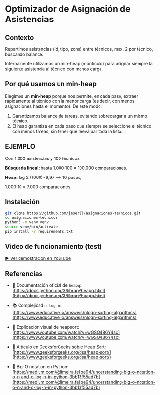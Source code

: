 # Optimizador de Asignación de Asistencias

## Contexto
Repartimos asistencias (id, tipo, zona) entre técnicos, max. 2 por técnico, buscando balance.

Internamente utilizamos un min-heap (montículo) para asignar siempre la siguiente asistencia al técnico con menos carga.


## Por qué usamos un min-heap

Elegimos un **min-heap** porque nos permite, en cada paso, extraer rápidamente al técnico con la menor carga (es decir, con menos asignaciones hasta el momento). De este modo:

1. Garantizamos balance de tareas, evitando sobrecargar a un mismo técnico. 
2. El heap garantiza en cada paso que siempre se seleccione el técnico con menos tareas, sin tener que reevaluar toda la lista.

## EJEMPLO
Con 1.000 asistencias y 100 técnicos:

**Búsqueda lineal:** hasta 1.000·100 = 100.000 comparaciones.

**Heap:** 
log 2 (1000)≈9,97 ⟶ 10 pasos,

1.000·10 = 7.000 comparaciones.

## Instalación
```bash
git clone https://github.com/jeseril/asignaciones-tecnicos.git
cd asignaciones-tecnicos
python3 -m venv venv
source venv/bin/activate
pip install -r requirements.txt
```

## Video de funcionamiento (test)

[▶️ Ver demostración en YouTube](https://youtu.be/X-B9eTv3drM)

## Referencias

- 📘 Documentación oficial de `heapq`:\
  [https://docs.python.org/3/library/heapq.html](https://docs.python.org/3/library/heapq.html)

- 📚 Complejidad `n log n`:\
  [https://www.educative.io/answers/nlogn-sorting-algorithms](https://www.educative.io/answers/nlogn-sorting-algorithms)

- 🎥 Explicación visual de heapsort:\
  [https://www.youtube.com/watch?v=wGSQ486Y4sc](https://www.youtube.com/watch?v=wGSQ486Y4sc)

- 📄 Artículo en GeeksforGeeks sobre Heap Sort:\
  [https://www.geeksforgeeks.org/dsa/heap-sort/](https://www.geeksforgeeks.org/dsa/heap-sort/)

- 🧠 Big-O notation en Python:\
  [https://medium.com/@limeira.felipe94/understanding-big-o-notation-o-n-and-o-log-n-in-python-3bb13f55ad7b](https://medium.com/@limeira.felipe94/understanding-big-o-notation-o-n-and-o-log-n-in-python-3bb13f55ad7b)

